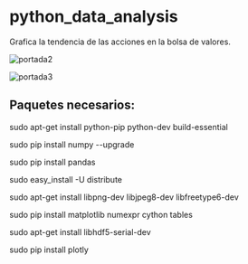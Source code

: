 # python_data_analysis
Grafica la tendencia de las acciones en la bolsa de valores.

![portada2](https://cloud.githubusercontent.com/assets/6261900/11424869/acfa6c52-941e-11e5-80a7-96e39658d6a5.png)

![portada3](https://cloud.githubusercontent.com/assets/6261900/11424927/1b417db8-941f-11e5-9756-dcf7376ba4ba.png)

## Paquetes necesarios:

 sudo apt-get install python-pip python-dev build-essential
 
 sudo pip install numpy --upgrade
 
 sudo pip install pandas
 
 sudo easy_install -U distribute
 
 sudo apt-get install libpng-dev libjpeg8-dev libfreetype6-dev
 
 sudo pip install matplotlib numexpr cython tables
 
 sudo apt-get install libhdf5-serial-dev
 
 sudo pip install plotly
